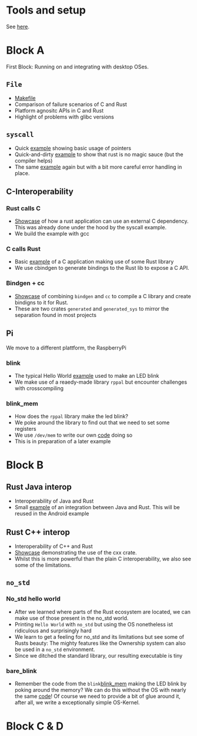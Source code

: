 # Tools and setup
See [here](INSTALL.md).

# Block A
First Block: Running on and integrating with desktop OSes.

## `File`
- [Makefile](a_01_file/Makefile)
- Comparison of failure scenarios of C and Rust
- Platform agnositc APIs in C and Rust
- Highlight of problems with glibc versions

## `syscall`
- Quick [example](a_02_syscall/src/bin/pointer.rs) showing basic usage of pointers
- Quick-and-dirty [example](a_02_syscall/src/bin/sloppy.rs) to show that rust is no magic sauce (but the compiler helps)
- The same [example](a_02_syscall/src/bin/better.rs) again but with a bit more careful error handling in place.

## C-Interoperability

### Rust calls C
- [Showcase](a_03_c_interop/rust_calls_c/Makefile) of how a rust application can use an external C dependency.
  This was already done under the hood by the syscall example.
- We build the example with gcc

### C calls Rust
- Basic [example](a_03_c_interop/c_calls_rust/Makefile) of a C application making use of some Rust library
- We use cbindgen to generate bindings to the Rust lib to expose a C API.

### Bindgen + cc
- [Showcase](a_03_c_interop/generated_sys/build.rs) of combining `bindgen` and `cc` to compile a C library and create bindigns to it for Rust.
- These are two crates `generated` and `generated_sys` to mirror the separation found in most projects 

## Pi
We move to a different plattform, the RaspberryPi

### blink
- The typical Hello World [example](a_04_pi/blink/Cargo.toml) used to make an LED blink
- We make use of a reaedy-made library `rppal` but encounter challenges with crosscompiling

### blink_mem
- How does the `rppal` library make the led blink?
- We poke around the library to find out that we need to set some registers
- We use `/dev/mem` to write our own [code](a_04_pi/pi_mem/Makefile) doing so
- This is in preparation of a later example

# Block B

## Rust Java interop
- Interoperability of Java and Rust
- Small [example](b_01_java_cpp_interop/java_interop/Makefile) of an integration between Java and Rust.
  This will be reused in the Android example

## Rust C++ interop
- Interoperability of C++ and Rust
- [Showcase](b_01_java_cpp_interop/cpp_interop/build.rs) demonstrating the use of the cxx crate.
- Whilst this is more powerful than the plain C interoperability, we also see some of the limitations. 

## `no_std`

### No_std hello world
- After we learned where parts of the Rust ecosystem are located, we can make use of those present in the no_std world.
- Printing `Hello World` with `no_std` but using the OS nonetheless ist ridiculous and surprisingly hard
- We learn to get a feeling for no_std and its limitations but see some of Rusts beauty: The mighty features like the Ownership system can also be used in a `no_std` environment.
- Since we ditched the standard library, our resulting executable is tiny

### bare_blink
- Remember the code from the `blink`[blink_mem](a_04_pi/pi_mem/Makefile) making the LED blink by poking around the memory? We can do this without the OS with nearly the same [code](b_02_no_std/bare_blink/Makefile)! Of course we need to provide a bit of glue around it, after all, we write a exceptionally simple OS-Kernel.

# Block C & D